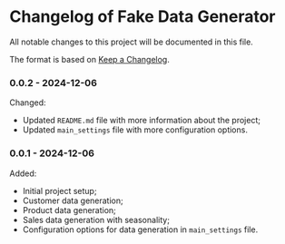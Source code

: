 # Changelog of Fake Data Generator

All notable changes to this project will be documented in this file.

The format is based on [Keep a Changelog](https://keepachangelog.com/en/1.0.0/).

### 0.0.2 - 2024-12-06
Changed:
- Updated `README.md` file with more information about the project;
- Updated `main_settings` file with more configuration options.

### 0.0.1 - 2024-12-06

Added:
- Initial project setup;
- Customer data generation;
- Product data generation;
- Sales data generation with seasonality;
- Configuration options for data generation in `main_settings` file.